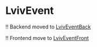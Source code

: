 # LvivEvent

!! Backend moved to [LvivEventBack](https://github.com/KangaroosInAntarcitica/LvivEventBack)

!! Frontend move to [LvivEventFront](https://github.com/KangaroosInAntarctica/LvivEventFront)
